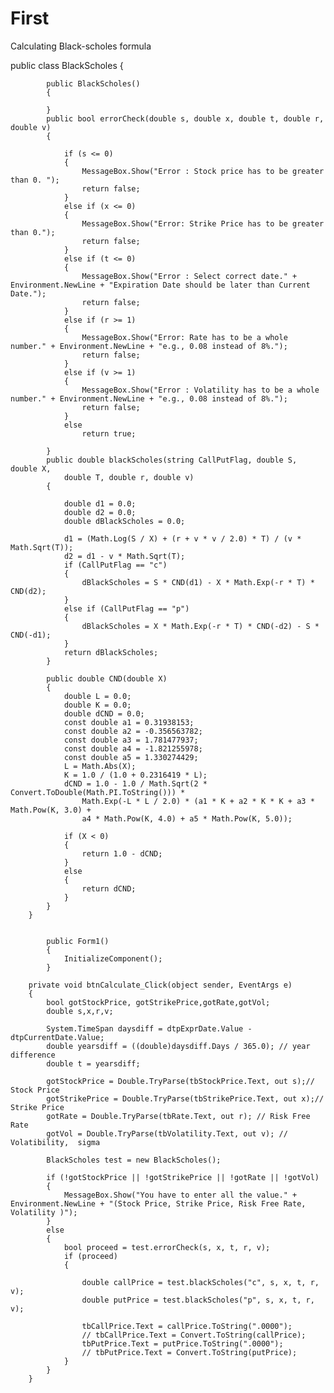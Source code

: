 # First
Calculating Black-scholes formula


public class BlackScholes
    	{

        	public BlackScholes()
        	{
           	 
        	}
        	public bool errorCheck(double s, double x, double t, double r, double v)
        	{

            	if (s <= 0)
            	{
                	MessageBox.Show("Error : Stock price has to be greater than 0. ");
                	return false;
            	}
            	else if (x <= 0)
            	{
                	MessageBox.Show("Error: Strike Price has to be greater than 0.");
                	return false;
            	}
            	else if (t <= 0)
            	{
                	MessageBox.Show("Error : Select correct date." + Environment.NewLine + "Expiration Date should be later than Current Date.");
                	return false;
            	}
            	else if (r >= 1)
            	{
                	MessageBox.Show("Error: Rate has to be a whole number." + Environment.NewLine + "e.g., 0.08 instead of 8%.");
                	return false;
            	}
            	else if (v >= 1)
            	{
                	MessageBox.Show("Error : Volatility has to be a whole number." + Environment.NewLine + "e.g., 0.08 instead of 8%.");
                	return false;
            	}
            	else
                	return true;
             	 
        	}
        	public double blackScholes(string CallPutFlag, double S, double X,
            	double T, double r, double v)
        	{
       	 
            	double d1 = 0.0;
            	double d2 = 0.0;
            	double dBlackScholes = 0.0;

            	d1 = (Math.Log(S / X) + (r + v * v / 2.0) * T) / (v * Math.Sqrt(T));
            	d2 = d1 - v * Math.Sqrt(T);
            	if (CallPutFlag == "c")
            	{
                	dBlackScholes = S * CND(d1) - X * Math.Exp(-r * T) * CND(d2);
            	}
            	else if (CallPutFlag == "p")
            	{
                	dBlackScholes = X * Math.Exp(-r * T) * CND(-d2) - S * CND(-d1);
            	}
            	return dBlackScholes;
        	}

        	public double CND(double X)
        	{
            	double L = 0.0;
            	double K = 0.0;
            	double dCND = 0.0;
            	const double a1 = 0.31938153;
            	const double a2 = -0.356563782;
            	const double a3 = 1.781477937;
            	const double a4 = -1.821255978;
            	const double a5 = 1.330274429;
            	L = Math.Abs(X);
            	K = 1.0 / (1.0 + 0.2316419 * L);
            	dCND = 1.0 - 1.0 / Math.Sqrt(2 * Convert.ToDouble(Math.PI.ToString())) *
                	Math.Exp(-L * L / 2.0) * (a1 * K + a2 * K * K + a3 * Math.Pow(K, 3.0) +
                	a4 * Math.Pow(K, 4.0) + a5 * Math.Pow(K, 5.0));

            	if (X < 0)
            	{
                	return 1.0 - dCND;
            	}
            	else
            	{
                	return dCND;
            	}
        	}
    	}


        	public Form1()
        	{
            	InitializeComponent();
        	}
     	 
    	private void btnCalculate_Click(object sender, EventArgs e)
    	{
        	bool gotStockPrice, gotStrikePrice,gotRate,gotVol;
        	double s,x,r,v;

        	System.TimeSpan daysdiff = dtpExprDate.Value - dtpCurrentDate.Value;
        	double yearsdiff = ((double)daysdiff.Days / 365.0); // year difference
        	double t = yearsdiff;
      	 
        	gotStockPrice = Double.TryParse(tbStockPrice.Text, out s);// Stock Price
        	gotStrikePrice = Double.TryParse(tbStrikePrice.Text, out x);// Strike Price
        	gotRate = Double.TryParse(tbRate.Text, out r); // Risk Free Rate
        	gotVol = Double.TryParse(tbVolatility.Text, out v); // Volatibility,  sigma

        	BlackScholes test = new BlackScholes();

        	if (!gotStockPrice || !gotStrikePrice || !gotRate || !gotVol)
        	{
            	MessageBox.Show("You have to enter all the value." + Environment.NewLine + "(Stock Price, Strike Price, Risk Free Rate, Volatility )");
        	}
        	else
        	{
            	bool proceed = test.errorCheck(s, x, t, r, v);
            	if (proceed)
            	{

                	double callPrice = test.blackScholes("c", s, x, t, r, v);
                	double putPrice = test.blackScholes("p", s, x, t, r, v);

                	tbCallPrice.Text = callPrice.ToString(".0000");
                	// tbCallPrice.Text = Convert.ToString(callPrice);
                	tbPutPrice.Text = putPrice.ToString(".0000");
                	// tbPutPrice.Text = Convert.ToString(putPrice);
            	}
        	}
    	}

